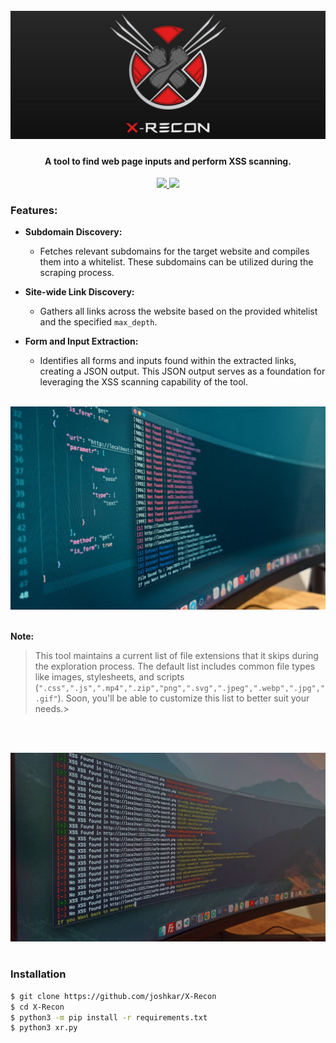 <h1 align="center">
  <br>
  <a href="https://github.com/joshkar/X-Recon"><img src=".imgs/banner.jpg" alt="X-Recon"></a>

</h1>

<h4 align="center">A tool to find web page inputs and perform XSS scanning.</h4>

<p align="center">

  <a href="http://python.org">
    <img src="https://img.shields.io/badge/python-v3-blue">
  </a>

  <a href="https://en.wikipedia.org/wiki/Linux">
    <img src="https://img.shields.io/badge/Platform-Linux-red">
  </a>

</p>

### Features:
- **Subdomain Discovery:**
  - Fetches relevant subdomains for the target website and compiles them into a whitelist. These subdomains can be utilized during the scraping process.

- **Site-wide Link Discovery:**
  - Gathers all links across the website based on the provided whitelist and the specified `max_depth`.

- **Form and Input Extraction:**
  - Identifies all forms and inputs found within the extracted links, creating a JSON output. This JSON output serves as a foundation for leveraging the XSS scanning capability of the tool.

<br>
  <a href="https://github.com/joshkar/X-Recon"><img src=".imgs/demo1.jpg" alt="X-Recon"></a>
<br>
<br>

**Note:** 

>This tool maintains a current list of file extensions that it skips during the exploration process. The default list includes common file types like images, stylesheets, and scripts (`".css",".js",".mp4",".zip","png",".svg",".jpeg",".webp",".jpg",".gif"`). Soon, you'll be able to customize this list to better suit your needs.>

<br>
<br>

  <a href="https://github.com/joshkar/X-Recon"><img src=".imgs/demo2.jpg" alt="X-Recon XSS Scan"></a>
<br>
<br>

### Installation

```bash
$ git clone https://github.com/joshkar/X-Recon
$ cd X-Recon
$ python3 -m pip install -r requirements.txt
$ python3 xr.py
```